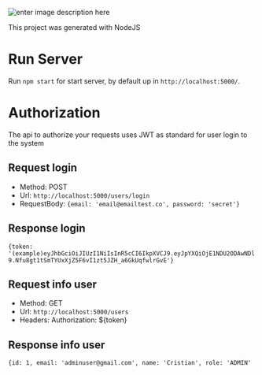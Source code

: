 ![enter image description here](http://res.cloudinary.com/cristianqr22/image/upload/v1545791339/blue-logo_adp67s.png)

This project was generated with NodeJS

# Run Server

Run `npm start` for start server, by default up in `http://localhost:5000/`.

# Authorization
The api to authorize your requests uses JWT as standard for user login to the system

## Request login
- Method: POST
- Url: `http://localhost:5000/users/login` 
- RequestBody: `{email: 'email@emailtest.co', password: 'secret'}` 

## Response login
`{token: '(example)eyJhbGciOiJIUzI1NiIsInR5cCI6IkpXVCJ9.eyJpYXQiOjE1NDU2ODAwNDl9.Nfu8gt1tSmTYUxXjZ5F6vI1zt5JZH_a6GkUqfwlrGvE'}` 

## Request info user
- Method: GET
- Url: `http://localhost:5000/users`
- Headers: Authorization: ${token}

## Response info user
`{id: 1, email: 'adminuser@gmail.com', name: 'Cristian', role: 'ADMIN'` 